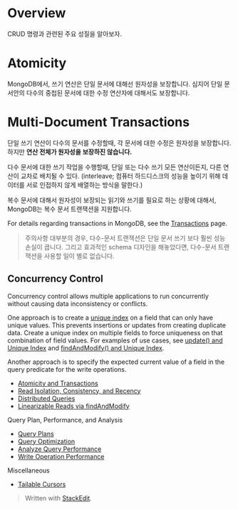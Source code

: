 # Overview

CRUD 명령과 관련된 주요 성질을 알아보자. 

# Atomicity

MongoDB에서, 쓰기 연산은 단일 문서에 대해선 원자성을 보장합니다. 심지어 단일 문서안의 다수의 중첩된 문서에 대한 수정 연산자에 대해서도 보장합니다.  

# Multi-Document Transactions

단일 쓰기 연산이 다수의 문서를 수정할때, 각 문서에 대한 수정은 원자성을 보장합니다. 하지만 **연산 전체가 원자성을 보장하진 않습니다.**

다수 문서에 대한 쓰기 작업을 수행할때, 단일 또는 다수 쓰기 모든 연산이든지, 다른 연산이 교차로 배치될 수 있다. (interleave; 컴퓨터 하드디스크의 성능을 높이기 위해 데이터를 서로 인접하지 않게 배열하는 방식을 말한다.)

복수 문서에 대해서 원자성이 보장되는 읽기와 쓰기를 필요로 하는 상황에 대해서, MongoDB는 복수 문서 트랜잭션을 지원합니다.

For details regarding transactions in MongoDB, see the  [Transactions](https://docs.mongodb.com/manual/core/transactions/)  page.

>주의사항
>대부분의 경우, 다수-문서 트랜잭션은 단일 문서 쓰기 보다 훨씬 성능  손실이 큽니다. 그리고 효과적인 schema 디자인을 해놓았다면, 다수-문서 트랜잭션을 사용할 일이 별로 없습니다.

## Concurrency Control

Concurrency control allows multiple applications to run concurrently without causing data inconsistency or conflicts.

One approach is to create a  [unique index](https://docs.mongodb.com/manual/core/index-unique/#index-type-unique)  on a field that can only have unique values. This prevents insertions or updates from creating duplicate data. Create a unique index on multiple fields to force uniqueness on that combination of field values. For examples of use cases, see  [update() and Unique Index](https://docs.mongodb.com/manual/reference/method/db.collection.update/#update-with-unique-indexes)  and  [findAndModify() and Unique Index](https://docs.mongodb.com/manual/reference/method/db.collection.findAndModify/#upsert-and-unique-index).

Another approach is to specify the expected current value of a field in the query predicate for the write operations.



-   [Atomicity and Transactions](https://docs.mongodb.com/manual/core/write-operations-atomicity/)
-   [Read Isolation, Consistency, and Recency](https://docs.mongodb.com/manual/core/read-isolation-consistency-recency/)
-   [Distributed Queries](https://docs.mongodb.com/manual/core/distributed-queries/)
-   [Linearizable Reads via findAndModify](https://docs.mongodb.com/manual/tutorial/perform-findAndModify-linearizable-reads/)

Query Plan, Performance, and Analysis

-   [Query Plans](https://docs.mongodb.com/manual/core/query-plans/)
-   [Query Optimization](https://docs.mongodb.com/manual/core/query-optimization/)
-   [Analyze Query Performance](https://docs.mongodb.com/manual/tutorial/analyze-query-plan/)
-   [Write Operation Performance](https://docs.mongodb.com/manual/core/write-performance/)

Miscellaneous

-   [Tailable Cursors](https://docs.mongodb.com/manual/core/tailable-cursors/)



> Written with [StackEdit](https://stackedit.io/).
<!--stackedit_data:
eyJoaXN0b3J5IjpbODg3ODQ4MzgxLDIwMTkzNjYzNTQsLTE3MD
U4NDg3MTddfQ==
-->